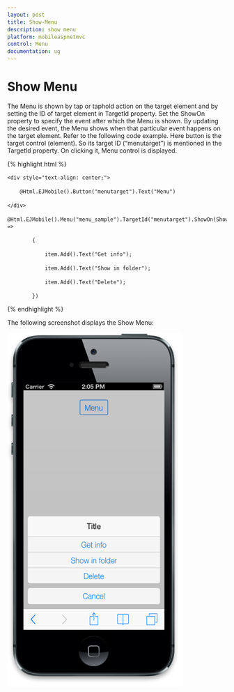 ```yaml
---
layout: post
title: Show-Menu
description: show menu 
platform: mobileaspnetmvc
control: Menu
documentation: ug
---
```


# Show Menu 

The Menu is shown by tap or taphold action on the target element and by setting the ID of target element in TargetId property. Set the ShowOn property to specify the event after which the Menu is shown. By updating the desired event, the Menu shows when that particular event happens on the target element. Refer to the following code example. Here button is the target control (element). So its target ID (“menutarget”) is mentioned in the TargetId property. On clicking it, Menu control is displayed. 

{% highlight html %}

    <div style="text-align: center;">

        @Html.EJMobile().Button("menutarget").Text("Menu")

    </div>

    @Html.EJMobile().Menu("menu_sample").TargetId("menutarget").ShowOn(ShowOn.Tap).Items(item =>

            {

                item.Add().Text("Get info");

                item.Add().Text("Show in folder");

                item.Add().Text("Delete");

            })
			
{% endhighlight %}

The following screenshot displays the Show Menu:

![ShowOn](Show-Menu_images/Show-Menu_img1.png)



